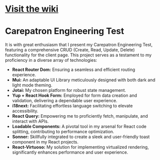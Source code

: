# [Visit the wiki](https://github.com/Carepatron/Carepatron-Test-Full/wiki)

# Carepatron Engineering Test

It is with great enthusiasm that I present my Carepatron Engineering Test, featuring a comprehensive CRUD (Create, Read, Update, Delete) functionality for the client page. This project serves as a testament to my proficiency in a diverse array of technologies:

- **React Router Dom:** Ensuring a seamless and efficient routing experience.
- **Mui:** An adaptable UI Library meticulously designed with both dark and light mode theming.
- **Jotai:** My chosen platform for robust state management.
- **Yup + React Hook Form:** Employed for form data creation and validation, delivering a dependable user experience.
- **i18next:** Facilitating effortless language switching to elevate accessibility.
- **React Query:** Empowering me to proficiently fetch, manipulate, and interact with APIs.
- **Loadable Components:** A pivotal tool in my arsenal for React code splitting, contributing to performance optimization.
- **Sonner:** Skillfully integrated to create a sleek and user-friendly toast component in my React projects.
- **React-Virtuoso:** My solution for implementing virtualized rendering, significantly enhances performance and user experience.
